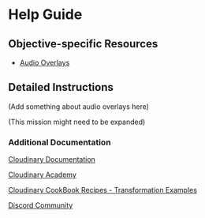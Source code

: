 # Help Guide

## Objective-specific Resources
- [Audio Overlays](https://cloudinary.com/documentation/video_layers?utm_source=twilio&utm_medium=event&utm_campaign=cloudinary-twilioquest-2021#audio_overlays) 

## Detailed Instructions
(Add something about audio overlays here)

(This mission might need to be expanded)



### Additional Documentation

[Cloudinary Documentation](https://cloudinary.com/documentation?utm_source=twilio&utm_medium=event&utm_campaign=cloudinary-twilioquest-2021)

[Cloudinary Academy](https://training.cloudinary.com?utm_source=twilio&utm_medium=event&utm_campaign=cloudinary-twilioquest-2021)

[Cloudinary CookBook Recipes - Transformation Examples](https://cloudinary.com/cookbook?utm_source=twilio&utm_medium=event&utm_campaign=cloudinary-twilioquest-2021)

[Discord Community](https://discord.gg/CCsubwFbvd)